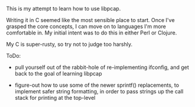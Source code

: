 This is my attempt to learn how to use libpcap.

Writing it in C seemed like the most sensible place to start.  Once
I've grasped the core concepts, I can move on to languages I'm more
comfortable in.  My initial intent was to do this in either Perl or
Clojure.

My C is super-rusty, so try not to judge too harshly.

ToDo:

 - pull yourself out of the rabbit-hole of re-implementing ifconfig,
   and get back to the goal of learning libpcap

 - figure-out how to use some of the newer sprintf() replacements, to
   implement safer string formatting, in order to pass strings up the
   call stack for printing at the top-level
